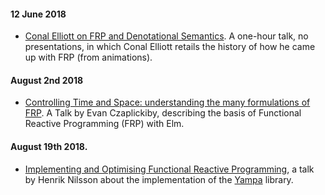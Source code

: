 #### 12 June 2018

- [Conal Elliott on FRP and Denotational Semantics](https://www.haskellcast.com/episode/009-conal-elliott-on-frp-and-denotational-design). A one-hour talk, no presentations, in which Conal Elliott retails the history of how he came up with FRP (from animations). 

#### August 2nd 2018

- [Controlling Time and Space: understanding the many formulations of FRP](https://www.youtube.com/watch?v=Agu6jipKfYw). A Talk by Evan Czaplickiby, describing the basis of Functional Reactive Programming (FRP) with Elm. 

#### August 19th 2018. 

- [Implementing and Optimising Functional Reactive Programming](https://skillsmatter.com/skillscasts/9461-implementing-and-optimising-functional-reactive-programming-henrik-nilsson), a talk by Henrik Nilsson about the implementation of the [Yampa](https://wiki.haskell.org/Yampa) library. 
